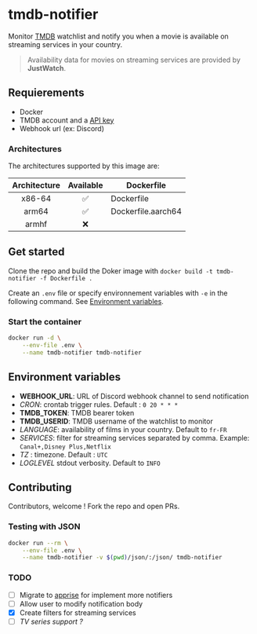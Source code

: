 # tmdb-notifier

Monitor [TMDB](https://www.themoviedb.org/) watchlist and notify you when a movie is available on streaming services in your country.

> Availability data for movies on streaming services are provided by **JustWatch**. 

## Requierements

- Docker
- TMDB account and a [API key](https://www.themoviedb.org/settings/api)
- Webhook url (ex: Discord)

### Architectures

The architectures supported by this image are:

| Architecture | Available | Dockerfile |
| :----: | :----: | ---- |
| x86-64 | ✅ | Dockerfile |
| arm64 | ✅ | Dockerfile.aarch64 |
| armhf | ❌ | |


## Get started

Clone the repo and build the Doker image with `docker build -t tmdb-notifier -f Dockerfile .`

Create an `.env` file or specify environnement variables with `-e` in the following command. See [Environment variables](#environment-variables).

### Start the container

```bash
docker run -d \
    --env-file .env \
    --name tmdb-notifier tmdb-notifier
```

## Environment variables

- **WEBHOOK_URL**: URL of Discord webhook channel to send notification
- *CRON*: crontab trigger rules. Default : `0 20 * * *`
- **TMDB_TOKEN**: TMDB bearer token
- **TMDB_USERID**: TMDB username of the watchlist to monitor
- *LANGUAGE*: availability of films in your country. Default to `fr-FR`
- *SERVICES*: filter for streaming services separated by comma. Example: `Canal+,Disney Plus,Netflix`
- *TZ* : timezone. Default : `UTC`
- *LOGLEVEL* stdout verbosity. Default to `INFO`

## Contributing

Contributors, welcome ! Fork the repo and open PRs.

### Testing with JSON

```bash
docker run --rm \
    --env-file .env \
    --name tmdb-notifier -v $(pwd)/json/:/json/ tmdb-notifier
```

### TODO

- [ ] Migrate to [apprise](https://github.com/caronc/apprise) for implement more notifiers
- [ ] Allow user to modify notification body
- [x] Create filters for streaming services
- [ ] *TV series support ?*
